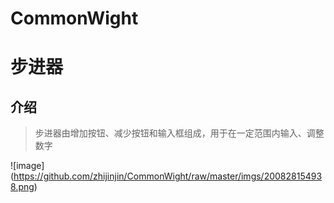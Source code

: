 # CommonWight
# 步进器

## 介绍
> 步进器由增加按钮、减少按钮和输入框组成，用于在一定范围内输入、调整数字

![image] (https://github.com/zhijinjin/CommonWight/raw/master/imgs/200828154938.png)
